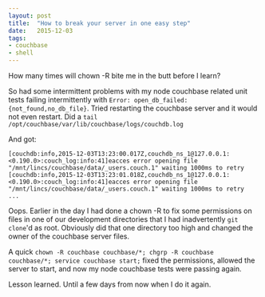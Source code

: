 ```yaml
---
layout: post
title:  "How to break your server in one easy step"
date:   2015-12-03
tags:
- couchbase
- shell
---
```


How many times will chown -R bite me in the butt before I learn?

So had some intermittent problems with my node couchbase related unit tests failing intermittently with 
`Error: open_db_failed: {not_found,no_db_file}`.  Tried restarting the couchbase server and it would not even 
restart.  Did a `tail /opt/couchbase/var/lib/couchbase/logs/couchdb.log`

And got:

```
[couchdb:info,2015-12-03T13:23:00.017Z,couchdb_ns_1@127.0.0.1:<0.190.0>:couch_log:info:41]eacces error opening file "/mnt/lincs/couchbase/data/_users.couch.1" waiting 1000ms to retry
[couchdb:info,2015-12-03T13:23:01.018Z,couchdb_ns_1@127.0.0.1:<0.190.0>:couch_log:info:41]eacces error opening file "/mnt/lincs/couchbase/data/_users.couch.1" waiting 1000ms to retry
...
```

Oops.  Earlier in the day I had done a chown -R to fix some permissions on files in one of our development directories that I had inadvertently `git clone`'d as root.  Obviously did that 
one directory too high and changed the owner of the couchbase server files.

A quick `chown -R couchbase couchbase/*; chgrp -R couchbase couchbase/*; service couchbase start;` fixed the permissions, allowed the 
server to start, and now my node couchbase tests were passing again.

Lesson learned.  Until a few days from now when I do it again.


